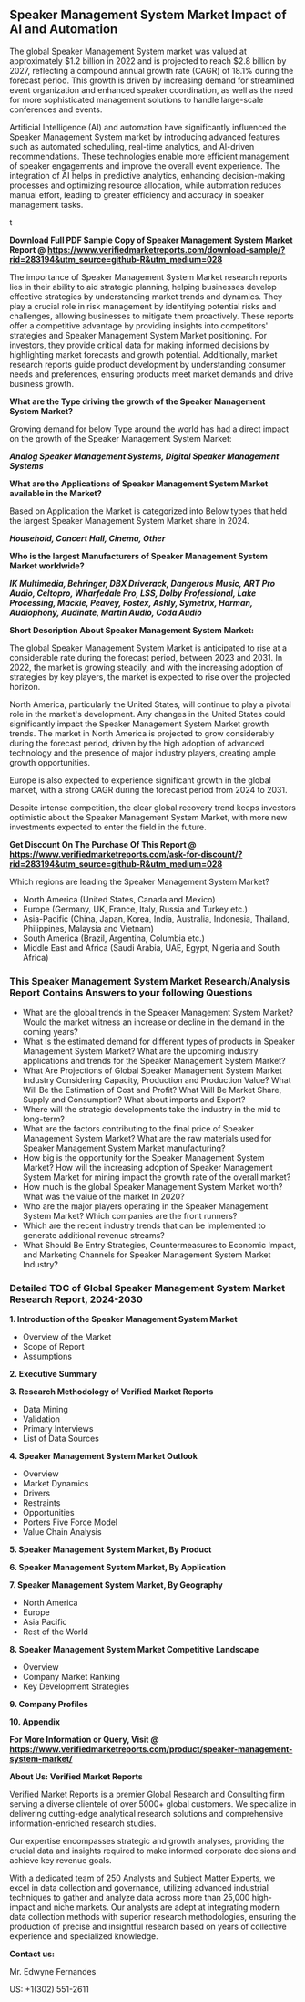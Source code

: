 <h2>Speaker Management System Market Impact of AI and Automation</h2><p>The global Speaker Management System market was valued at approximately $1.2 billion in 2022 and is projected to reach $2.8 billion by 2027, reflecting a compound annual growth rate (CAGR) of 18.1% during the forecast period. This growth is driven by increasing demand for streamlined event organization and enhanced speaker coordination, as well as the need for more sophisticated management solutions to handle large-scale conferences and events.</p><p>Artificial Intelligence (AI) and automation have significantly influenced the Speaker Management System market by introducing advanced features such as automated scheduling, real-time analytics, and AI-driven recommendations. These technologies enable more efficient management of speaker engagements and improve the overall event experience. The integration of AI helps in predictive analytics, enhancing decision-making processes and optimizing resource allocation, while automation reduces manual effort, leading to greater efficiency and accuracy in speaker management tasks.</p>t</p><p id="" class=""><strong>Download Full PDF Sample Copy of Speaker Management System Market Report @ <a href="https://www.verifiedmarketreports.com/download-sample/?rid=283194&utm_source=github-R&utm_medium=028" target="_blank">https://www.verifiedmarketreports.com/download-sample/?rid=283194&utm_source=github-R&utm_medium=028</a></strong></p><p>The importance of&nbsp;Speaker Management System Market research reports lies in their ability to aid strategic planning, helping businesses develop effective strategies by understanding market trends and dynamics. They play a crucial role in risk management by identifying potential risks and challenges, allowing businesses to mitigate them proactively. These reports offer a competitive advantage by providing insights into competitors' strategies and Speaker Management System Market positioning. For investors, they provide critical data for making informed decisions by highlighting market forecasts and growth potential. Additionally, market research reports guide product development by understanding consumer needs and preferences, ensuring products meet market demands and drive business growth.</p><p><strong>What are the&nbsp;Type driving the growth of the Speaker Management System Market?</strong></p><p id="" class="">Growing demand for below Type around the world has had a direct impact on the growth of the Speaker Management System Market:</p><em><strong>Analog Speaker Management Systems, Digital Speaker Management Systems</strong></em></p><strong>What are the&nbsp;Applications&nbsp;of Speaker Management System Market available in the Market?</strong></p><p id="" class="">Based on Application the Market is categorized into Below types that held the largest Speaker Management System Market share In 2024.</p><em><strong>Household, Concert Hall, Cinema, Other</strong></em></p><strong>Who is the largest Manufacturers of Speaker Management System Market worldwide?</strong></p><p><em><strong>IK Multimedia, Behringer, DBX Driverack, Dangerous Music, ART Pro Audio, Celtopro, Wharfedale Pro, LSS, Dolby Professional, Lake Processing, Mackie, Peavey, Fostex, Ashly, Symetrix, Harman, Audiophony, Audinate, Martin Audio, Coda Audio</strong></em></p><p id="" class=""><strong>Short Description About Speaker Management System Market:</strong></p><p>The global Speaker Management System Market is anticipated to rise at a considerable rate during the forecast period, between 2023 and 2031. In 2022, the market is growing steadily, and with the increasing adoption of strategies by key players, the market is expected to rise over the projected horizon.</p><p>North America, particularly the United States, will continue to play a pivotal role in the market's development. Any changes in the United States could significantly impact the Speaker Management System Market growth trends. The market in North America is projected to grow considerably during the forecast period, driven by the high adoption of advanced technology and the presence of major industry players, creating ample growth opportunities.</p><p>Europe is also expected to experience significant growth in the global market, with a strong CAGR during the forecast period from 2024 to 2031.</p><p>Despite intense competition, the clear global recovery trend keeps investors optimistic about the Speaker Management System Market, with more new investments expected to enter the field in the future.</p><p id="" class=""><strong>Get Discount On The Purchase Of This Report @ <a href="https://www.verifiedmarketreports.com/ask-for-discount/?rid=283194&utm_source=github-R&utm_medium=028" target="_blank">https://www.verifiedmarketreports.com/ask-for-discount/?rid=283194&utm_source=github-R&utm_medium=028</a></strong></p>Which regions are leading the Speaker Management System Market?</p><ul><li>North America (United States, Canada and Mexico)</li><li>Europe (Germany, UK, France, Italy, Russia and Turkey etc.)</li><li>Asia-Pacific (China, Japan, Korea, India, Australia, Indonesia, Thailand, Philippines, Malaysia and Vietnam)</li><li>South America (Brazil, Argentina, Columbia etc.)</li><li>Middle East and Africa (Saudi Arabia, UAE, Egypt, Nigeria and South Africa)</li></ul><h3 id="" class="">This Speaker Management System Market Research/Analysis Report Contains Answers to your following Questions</h3><ul><li>What are the global trends in the Speaker Management System Market? Would the market witness an increase or decline in the demand in the coming years?</li><li>What is the estimated demand for different types of products in Speaker Management System Market? What are the upcoming industry applications and trends for the Speaker Management System Market?</li><li>What Are Projections of Global Speaker Management System Market Industry Considering Capacity, Production and Production Value? What Will Be the Estimation of Cost and Profit? What Will Be Market Share, Supply and Consumption? What about imports and Export?</li><li>Where will the strategic developments take the industry in the mid to long-term?</li><li>What are the factors contributing to the final price of Speaker Management System Market? What are the raw materials used for Speaker Management System Market manufacturing?</li><li>How big is the opportunity for the Speaker Management System Market? How will the increasing adoption of Speaker Management System Market for mining impact the growth rate of the overall market?</li><li>How much is the global Speaker Management System Market worth? What was the value of the market In 2020?</li><li>Who are the major players operating in the Speaker Management System Market? Which companies are the front runners?</li><li>Which are the recent industry trends that can be implemented to generate additional revenue streams?</li><li>What Should Be Entry Strategies, Countermeasures to Economic Impact, and Marketing Channels for Speaker Management System Market Industry?</li></ul><h3 id="" class="">Detailed TOC of Global Speaker Management System Market Research Report, 2024-2030</h3><p id="" class=""><strong>1. Introduction of the Speaker Management System Market</strong></p><ul><li>Overview of the Market</li><li>Scope of Report</li><li>Assumptions</li></ul><p id="" class=""><strong>2. Executive Summary</strong></p><p id="" class=""><strong>3. Research Methodology of Verified Market Reports</strong></p><ul><li>Data Mining</li><li>Validation</li><li>Primary Interviews</li><li>List of Data Sources</li></ul><p id="" class=""><strong>4. Speaker Management System Market Outlook</strong></p><ul><li>Overview</li><li>Market Dynamics</li><li>Drivers</li><li>Restraints</li><li>Opportunities</li><li>Porters Five Force Model</li><li>Value Chain Analysis</li></ul><p id="" class=""><strong>5. Speaker Management System Market, By Product</strong></p><p id="" class=""><strong>6. Speaker Management System Market, By Application</strong></p><p id="" class=""><strong>7. Speaker Management System Market, By Geography</strong></p><ul><li>North America</li><li>Europe</li><li>Asia Pacific</li><li>Rest of the World</li></ul><p id="" class=""><strong>8. Speaker Management System Market Competitive Landscape</strong></p><ul><li>Overview</li><li>Company Market Ranking</li><li>Key Development Strategies</li></ul><p id="" class=""><strong>9. Company Profiles</strong></p><p id="" class=""><strong>10. Appendix</strong></p><p id="" class=""><strong>For More Information or Query, Visit @ <a href="https://www.verifiedmarketreports.com/product/speaker-management-system-market/" target="_blank">https://www.verifiedmarketreports.com/product/speaker-management-system-market/</a></strong></p><p id="" class=""><strong>About Us: Verified Market Reports</strong></p><p id="" class="">Verified Market Reports is a premier Global Research and Consulting firm serving a diverse clientele of over 5000+ global customers. We specialize in delivering cutting-edge analytical research solutions and comprehensive information-enriched research studies.</p><p id="" class="">Our expertise encompasses strategic and growth analyses, providing the crucial data and insights required to make informed corporate decisions and achieve key revenue goals.</p><p id="" class="">With a dedicated team of 250 Analysts and Subject Matter Experts, we excel in data collection and governance, utilizing advanced industrial techniques to gather and analyze data across more than 25,000 high-impact and niche markets. Our analysts are adept at integrating modern data collection methods with superior research methodologies, ensuring the production of precise and insightful research based on years of collective experience and specialized knowledge.</p><p id="" class=""><strong>Contact us:</strong></p><p id="" class="">Mr. Edwyne Fernandes</p><p id="" class="">US: +1(302) 551-2611</p>